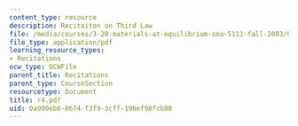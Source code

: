 ```yaml
---
content_type: resource
description: Recitaiton on Third Law
file: /media/courses/3-20-materials-at-equilibrium-sma-5111-fall-2003/0a990eb68674f3f93cff196ef98fcb80_r4.pdf
file_type: application/pdf
learning_resource_types:
- Recitations
ocw_type: OCWFile
parent_title: Recitations
parent_type: CourseSection
resourcetype: Document
title: r4.pdf
uid: 0a990eb6-8674-f3f9-3cff-196ef98fcb80
---
```

